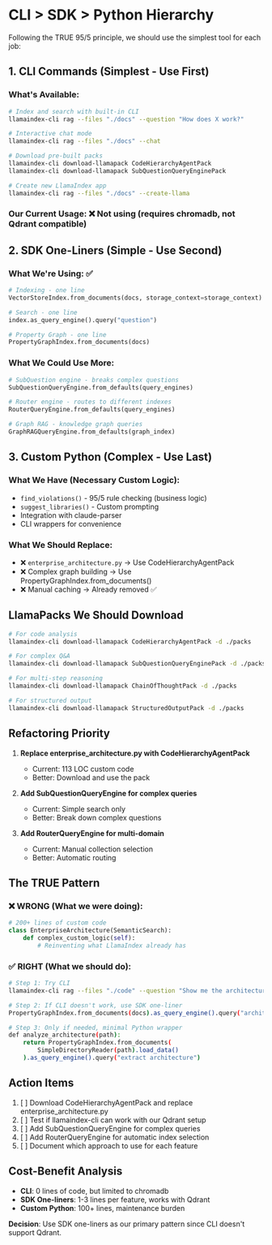# CLI > SDK > Python Hierarchy

Following the TRUE 95/5 principle, we should use the simplest tool for each job:

## 1. CLI Commands (Simplest - Use First)

### What's Available:
```bash
# Index and search with built-in CLI
llamaindex-cli rag --files "./docs" --question "How does X work?"

# Interactive chat mode
llamaindex-cli rag --files "./docs" --chat

# Download pre-built packs
llamaindex-cli download-llamapack CodeHierarchyAgentPack
llamaindex-cli download-llamapack SubQuestionQueryEnginePack

# Create new LlamaIndex app
llamaindex-cli rag --files "./docs" --create-llama
```

### Our Current Usage: ❌ Not using (requires chromadb, not Qdrant compatible)

## 2. SDK One-Liners (Simple - Use Second)

### What We're Using: ✅
```python
# Indexing - one line
VectorStoreIndex.from_documents(docs, storage_context=storage_context)

# Search - one line  
index.as_query_engine().query("question")

# Property Graph - one line
PropertyGraphIndex.from_documents(docs)
```

### What We Could Use More:
```python
# SubQuestion engine - breaks complex questions
SubQuestionQueryEngine.from_defaults(query_engines)

# Router engine - routes to different indexes
RouterQueryEngine.from_defaults(query_engines)

# Graph RAG - knowledge graph queries
GraphRAGQueryEngine.from_defaults(graph_index)
```

## 3. Custom Python (Complex - Use Last)

### What We Have (Necessary Custom Logic):
- `find_violations()` - 95/5 rule checking (business logic)
- `suggest_libraries()` - Custom prompting
- Integration with claude-parser
- CLI wrappers for convenience

### What We Should Replace:
- ❌ `enterprise_architecture.py` → Use CodeHierarchyAgentPack
- ❌ Complex graph building → Use PropertyGraphIndex.from_documents()
- ❌ Manual caching → Already removed ✅

## LlamaPacks We Should Download

```bash
# For code analysis
llamaindex-cli download-llamapack CodeHierarchyAgentPack -d ./packs

# For complex Q&A
llamaindex-cli download-llamapack SubQuestionQueryEnginePack -d ./packs

# For multi-step reasoning
llamaindex-cli download-llamapack ChainOfThoughtPack -d ./packs

# For structured output
llamaindex-cli download-llamapack StructuredOutputPack -d ./packs
```

## Refactoring Priority

1. **Replace enterprise_architecture.py with CodeHierarchyAgentPack**
   - Current: 113 LOC custom code
   - Better: Download and use the pack
   
2. **Add SubQuestionQueryEngine for complex queries**
   - Current: Simple search only
   - Better: Break down complex questions

3. **Add RouterQueryEngine for multi-domain**
   - Current: Manual collection selection
   - Better: Automatic routing

## The TRUE Pattern

### ❌ WRONG (What we were doing):
```python
# 200+ lines of custom code
class EnterpriseArchitecture(SemanticSearch):
    def complex_custom_logic(self):
        # Reinventing what LlamaIndex already has
```

### ✅ RIGHT (What we should do):
```bash
# Step 1: Try CLI
llamaindex-cli rag --files "./code" --question "Show me the architecture"

# Step 2: If CLI doesn't work, use SDK one-liner
PropertyGraphIndex.from_documents(docs).as_query_engine().query("architecture")

# Step 3: Only if needed, minimal Python wrapper
def analyze_architecture(path):
    return PropertyGraphIndex.from_documents(
        SimpleDirectoryReader(path).load_data()
    ).as_query_engine().query("extract architecture")
```

## Action Items

1. [ ] Download CodeHierarchyAgentPack and replace enterprise_architecture.py
2. [ ] Test if llamaindex-cli can work with our Qdrant setup
3. [ ] Add SubQuestionQueryEngine for complex queries
4. [ ] Add RouterQueryEngine for automatic index selection
5. [ ] Document which approach to use for each feature

## Cost-Benefit Analysis

- **CLI**: 0 lines of code, but limited to chromadb
- **SDK One-liners**: 1-3 lines per feature, works with Qdrant
- **Custom Python**: 100+ lines, maintenance burden

**Decision**: Use SDK one-liners as our primary pattern since CLI doesn't support Qdrant.